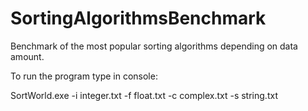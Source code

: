 # SortingAlgorithmsBenchmark
Benchmark of the most popular sorting algorithms depending on data amount.

To run the program type in console:

SortWorld.exe -i integer.txt -f float.txt -c complex.txt -s string.txt
